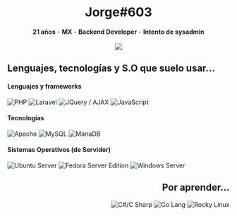 <div align="center">
  
  <h1>Jorge#603</h1>
  <strong>21 años</strong> - <strong>MX</strong> - <strong>Backend Developer</strong> - <strong>Intento de sysadmin</strong>

  <br />
  <br />

  <a href="https://discord.com/users/917804384597970956">
  <img src="https://lanyard.cnrad.dev/api/917804384597970956?bg=0c0d0d&showDisplayName=true&hideActivity=whenNotUsed" />
  </a>

<div align="left">
  <h2>Lenguajes, tecnologías y S.O que suelo usar...</h2>

  <h4>Lenguajes y frameworks</h4>
  <img src="https://shields.io/badge/PHP-0c0d0d?logo=PHP&logoColor=5D58FB&style=for-the-badge" alt="PHP" />
  <img src="https://shields.io/badge/Laravel-0c0d0d?logo=Laravel&logoColor=FF0000&style=for-the-badge" alt="Laravel" />
  <img src="https://shields.io/badge/JQuery_/_AJAX-0c0d0d?logo=jquery&logoColor=5D58FB&style=for-the-badge" alt="JQuery / AJAX" />
  <img src="https://shields.io/badge/JavaScript-0c0d0d?logo=JavaScript&logoColor=e8d44d&style=for-the-badge" alt="JavaScript" />

  <h4>Tecnologías</h4>
  <img src="https://shields.io/badge/Apache-0c0d0d?logo=Apache&logoColor=EC0000&style=for-the-badge" alt="Apache">
  <img src="https://shields.io/badge/MySQL-0c0d0d?logo=Mysql&logoColor=1F65AB&style=for-the-badge" alt="MySQL">
  <img src="https://shields.io/badge/MariaDB-0c0d0d?logo=Mariadb&logoColor=D0823E&style=for-the-badge" alt="MariaDB">
  
  <h4>Sistemas Operativos (de Servidor)</h4>
  <img src="https://shields.io/badge/Ubuntu-0c0d0d?logo=Ubuntu&logoColor=FE2D00&style=for-the-badge" alt="Ubuntu Server">
  <img src="https://shields.io/badge/Fedora-0c0d0d?logo=Fedora&logoColor=528FFF&style=for-the-badge" alt="Fedora Server Edition">
  <img src="https://shields.io/badge/Windows_Server-0c0d0d?logo=Windows&logoColor=61B1E8&style=for-the-badge" alt="Windows Server">
  
</div>

<div align="right">
  <h2>Por aprender...</h2>
  
  <img src="https://shields.io/badge/C%23-0c0d0d?logo=csharp&logoColor=00A6FF&style=for-the-badge" alt="C#/C Sharp">
  <img src="https://shields.io/badge/GO-0c0d0d?logo=go&logoColor=00A6FF&style=for-the-badge" alt="Go Lang">
  <img src="https://shields.io/badge/Rocky_Linux-0c0d0d?logo=rockylinux&logoColor=00FF7C&style=for-the-badge" alt="Rocky Linux">
</div>

</div>
